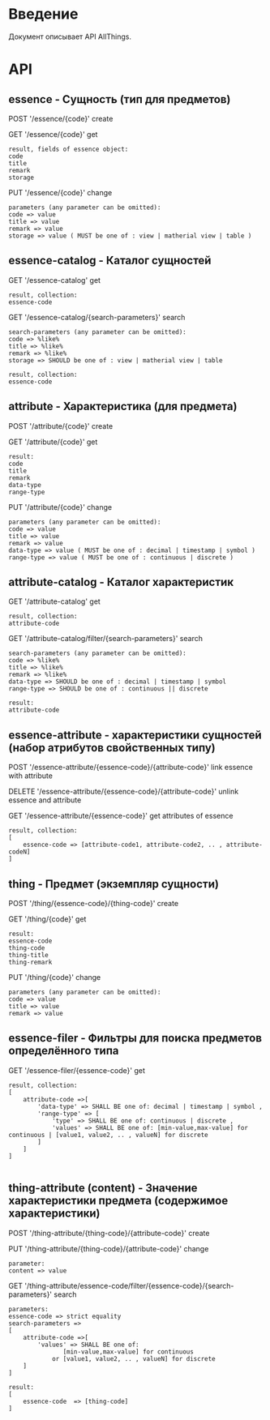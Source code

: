# Введение

Документ описывает API AllThings.

# API

## essence - Сущность (тип для предметов)

POST '/essence/{code}' create

GET '/essence/{code}' get
```
result, fields of essence object:
code
title
remark
storage
```
PUT '/essence/{code}' change
```
parameters (any parameter can be omitted):
code => value
title => value
remark => value
storage => value ( MUST be one of : view | matherial view | table )
```

## essence-catalog - Каталог сущностей

GET '/essence-catalog' get
```
result, collection:
essence-code
```

GET '/essence-catalog/{search-parameters}' search
```
search-parameters (any parameter can be omitted):
code => %like%
title => %like%
remark => %like%
storage => SHOULD be one of : view | matherial view | table

result, collection:
essence-code
```
## attribute - Характеристика (для предмета)

POST '/attribute/{code}' create

GET '/attribute/{code}' get
```
result:
code
title
remark
data-type
range-type
```
PUT '/attribute/{code}' change
```
parameters (any parameter can be omitted):
code => value
title => value
remark => value
data-type => value ( MUST be one of : decimal | timestamp | symbol )
range-type => value ( MUST be one of : continuous | discrete )
```

## attribute-catalog - Каталог характеристик

GET '/attribute-catalog' get
```
result, collection:
attribute-code
```
GET '/attribute-catalog/filter/{search-parameters}' search
```
search-parameters (any parameter can be omitted):
code => %like%
title => %like%
remark => %like%
data-type => SHOULD be one of : decimal | timestamp | symbol
range-type => SHOULD be one of : continuous || discrete

result:
attribute-code
```
## essence-attribute - характеристики сущностей (набор атрибутов свойственных типу)

POST '/essence-attribute/{essence-code}/{attribute-code}' link essence with attribute

DELETE '/essence-attribute/{essence-code}/{attribute-code}' unlink essence and attribute

GET '/essence-attribute/{essence-code}' get attributes of essence
```
result, collection:
[
    essence-code => [attribute-code1, attribute-code2, .. , attribute-codeN]
]
```  
## thing - Предмет (экземпляр сущности)

POST '/thing/{essence-code}/{thing-code}' create

GET '/thing/{code}' get
```
result:
essence-code
thing-code
thing-title
thing-remark
```
PUT '/thing/{code}' change
```
parameters (any parameter can be omitted):
code => value
title => value
remark => value
```

## essence-filer - Фильтры для поиска предметов определённого типа

GET '/essence-filer/{essence-code}' get
```
result, collection:
[
    attribute-code =>[
        'data-type' => SHALL BE one of: decimal | timestamp | symbol ,
        'range-type' => [
            'type' => SHALL BE one of: continuous | discrete ,
            'values' => SHALL BE one of: [min-value,max-value] for continuous | [value1, value2, .. , valueN] for discrete
        ]
    ]
] 
      
```

## thing-attribute (content) - Значение характеристики предмета (содержимое характеристики)

POST '/thing-attribute/{thing-code}/{attribute-code}' create

PUT '/thing-attribute/{thing-code}/{attribute-code}' change
```
parameter:
content => value 
```

GET '/thing-attribute/essence-code/filter/{essence-code}/{search-parameters}' search
```
parameters:
essence-code => strict equality
search-parameters => 
[
    attribute-code =>[
        'values' => SHALL BE one of:
               [min-value,max-value] for continuous 
            or [value1, value2, .. , valueN] for discrete
    ]
] 

result:
[ 
    essence-code  => [thing-code]
]
```
